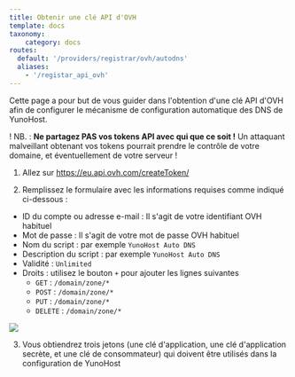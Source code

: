 ```yaml
---
title: Obtenir une clé API d'OVH
template: docs
taxonomy:
    category: docs
routes:
  default: '/providers/registrar/ovh/autodns'
  aliases:
    - '/registar_api_ovh'
---
```


Cette page a pour but de vous guider dans l'obtention d'une clé API d'OVH afin de configurer le mécanisme de configuration automatique des DNS de YunoHost.

! NB. : **Ne partagez PAS vos tokens API avec qui que ce soit !** Un attaquant malveillant obtenant vos tokens pourrait prendre le contrôle de votre domaine, et éventuellement de votre serveur !

1. Allez sur <https://eu.api.ovh.com/createToken/>

2. Remplissez le formulaire avec les informations requises comme indiqué ci-dessous :

- ID du compte ou adresse e-mail : Il s'agit de votre identifiant OVH habituel
- Mot de passe : Il s'agit de votre mot de passe OVH habituel
- Nom du script : par exemple `YunoHost Auto DNS`
- Description du script : par exemple `YunoHost Auto DNS`
- Validité : `Unlimited`
- Droits : utilisez le bouton `+` pour ajouter les lignes suivantes
  - `GET` : `/domain/zone/*`
  - `POST` : `/domain/zone/*`
  - `PUT` : `/domain/zone/*`
  - `DELETE` : `/domain/zone/*`

![](image://registrar_api_ovh_1.png?resize=800)

3. Vous obtiendrez trois jetons (une clé d'application, une clé d'application secrète, et une clé de consommateur) qui doivent être utilisés dans la configuration de YunoHost
